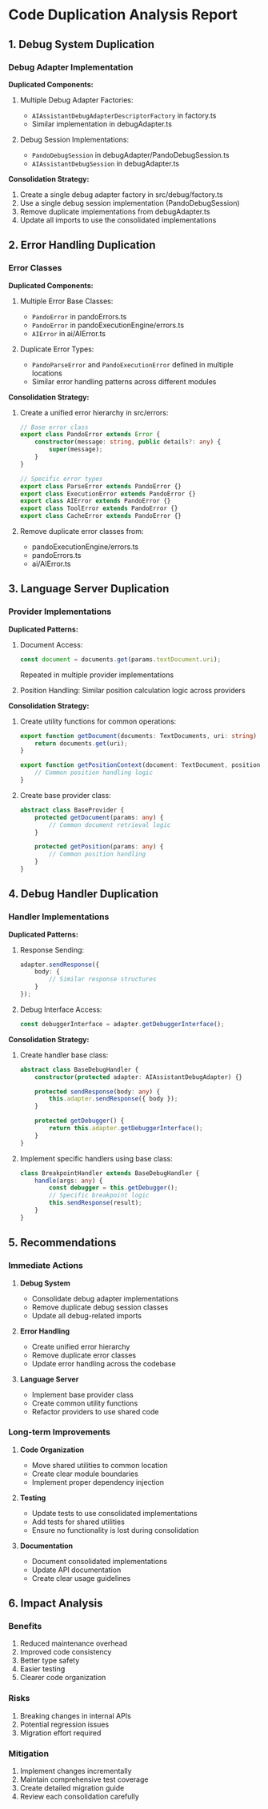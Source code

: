 # Code Duplication Analysis Report

## 1. Debug System Duplication

### Debug Adapter Implementation
**Duplicated Components:**
1. Multiple Debug Adapter Factories:
   - `AIAssistantDebugAdapterDescriptorFactory` in factory.ts
   - Similar implementation in debugAdapter.ts
   
2. Debug Session Implementations:
   - `PandoDebugSession` in debugAdapter/PandoDebugSession.ts
   - `AIAssistantDebugSession` in debugAdapter.ts

**Consolidation Strategy:**
1. Create a single debug adapter factory in src/debug/factory.ts
2. Use a single debug session implementation (PandoDebugSession)
3. Remove duplicate implementations from debugAdapter.ts
4. Update all imports to use the consolidated implementations

## 2. Error Handling Duplication

### Error Classes
**Duplicated Components:**
1. Multiple Error Base Classes:
   - `PandoError` in pandoErrors.ts
   - `PandoError` in pandoExecutionEngine/errors.ts
   - `AIError` in ai/AIError.ts

2. Duplicate Error Types:
   - `PandoParseError` and `PandoExecutionError` defined in multiple locations
   - Similar error handling patterns across different modules

**Consolidation Strategy:**
1. Create a unified error hierarchy in src/errors:
   ```typescript
   // Base error class
   export class PandoError extends Error {
       constructor(message: string, public details?: any) {
           super(message);
       }
   }

   // Specific error types
   export class ParseError extends PandoError {}
   export class ExecutionError extends PandoError {}
   export class AIError extends PandoError {}
   export class ToolError extends PandoError {}
   export class CacheError extends PandoError {}
   ```

2. Remove duplicate error classes from:
   - pandoExecutionEngine/errors.ts
   - pandoErrors.ts
   - ai/AIError.ts

## 3. Language Server Duplication

### Provider Implementations
**Duplicated Patterns:**
1. Document Access:
   ```typescript
   const document = documents.get(params.textDocument.uri);
   ```
   Repeated in multiple provider implementations

2. Position Handling:
   Similar position calculation logic across providers

**Consolidation Strategy:**
1. Create utility functions for common operations:
   ```typescript
   export function getDocument(documents: TextDocuments, uri: string) {
       return documents.get(uri);
   }

   export function getPositionContext(document: TextDocument, position: Position) {
       // Common position handling logic
   }
   ```

2. Create base provider class:
   ```typescript
   abstract class BaseProvider {
       protected getDocument(params: any) {
           // Common document retrieval logic
       }

       protected getPosition(params: any) {
           // Common position handling
       }
   }
   ```

## 4. Debug Handler Duplication

### Handler Implementations
**Duplicated Patterns:**
1. Response Sending:
   ```typescript
   adapter.sendResponse({
       body: {
           // Similar response structures
       }
   });
   ```

2. Debug Interface Access:
   ```typescript
   const debuggerInterface = adapter.getDebuggerInterface();
   ```

**Consolidation Strategy:**
1. Create handler base class:
   ```typescript
   abstract class BaseDebugHandler {
       constructor(protected adapter: AIAssistantDebugAdapter) {}

       protected sendResponse(body: any) {
           this.adapter.sendResponse({ body });
       }

       protected getDebugger() {
           return this.adapter.getDebuggerInterface();
       }
   }
   ```

2. Implement specific handlers using base class:
   ```typescript
   class BreakpointHandler extends BaseDebugHandler {
       handle(args: any) {
           const debugger = this.getDebugger();
           // Specific breakpoint logic
           this.sendResponse(result);
       }
   }
   ```

## 5. Recommendations

### Immediate Actions
1. **Debug System**
   - Consolidate debug adapter implementations
   - Remove duplicate debug session classes
   - Update all debug-related imports

2. **Error Handling**
   - Create unified error hierarchy
   - Remove duplicate error classes
   - Update error handling across the codebase

3. **Language Server**
   - Implement base provider class
   - Create common utility functions
   - Refactor providers to use shared code

### Long-term Improvements
1. **Code Organization**
   - Move shared utilities to common location
   - Create clear module boundaries
   - Implement proper dependency injection

2. **Testing**
   - Update tests to use consolidated implementations
   - Add tests for shared utilities
   - Ensure no functionality is lost during consolidation

3. **Documentation**
   - Document consolidated implementations
   - Update API documentation
   - Create clear usage guidelines

## 6. Impact Analysis

### Benefits
1. Reduced maintenance overhead
2. Improved code consistency
3. Better type safety
4. Easier testing
5. Clearer code organization

### Risks
1. Breaking changes in internal APIs
2. Potential regression issues
3. Migration effort required

### Mitigation
1. Implement changes incrementally
2. Maintain comprehensive test coverage
3. Create detailed migration guide
4. Review each consolidation carefully

